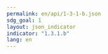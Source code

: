 ```yaml
---
permalink: en/api/1-3-1-b.json
sdg_goal: 1
layout: json_indicator
indicator: "1.3.1.b"
lang: en
---
```

